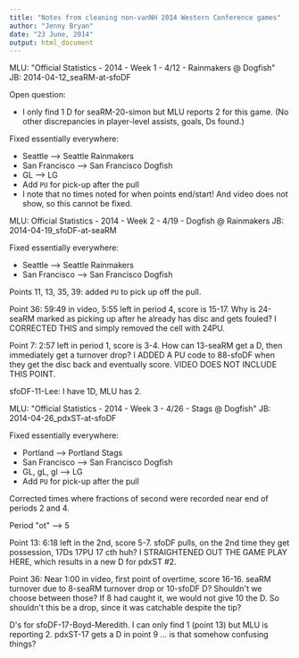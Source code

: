 ```yaml
---
title: "Notes from cleaning non-vanNH 2014 Western Conference games"
author: "Jenny Bryan"
date: "23 June, 2014"
output: html_document
---
```


MLU: "Official Statistics - 2014 - Week 1 - 4/12 - Rainmakers @ Dogfish"  
JB: 2014-04-12_seaRM-at-sfoDF  

Open question:

  * I only find 1 D for seaRM-20-simon but MLU reports 2 for this game. (No other discrepancies in player-level assists, goals, Ds found.)

Fixed essentially everywhere:

  * Seattle --> Seattle Rainmakers  
  * San Francisco --> San Francisco Dogfish  
  * GL --> LG  
  * Add `PU` for pick-up after the pull 
  * I note that no times noted for when points end/start! And video does not show, so this cannot be fixed.

MLU: Official Statistics - 2014 - Week 2 - 4/19 - Dogfish @ Rainmakers
JB: 2014-04-19_sfoDF-at-seaRM

Fixed essentially everywhere:

  * Seattle --> Seattle Rainmakers  
  * San Francisco --> San Francisco Dogfish  
 
Points 11, 13, 35, 39: added `PU` to pick up off the pull.

Point 36: 59:49 in video, 5:55 left in period 4, score is 15-17. Why is 24-seaRM marked as picking up after he already has disc and gets fouled? I CORRECTED THIS and simply removed the cell with 24PU.

Point 7: 2:57 left in period 1, score is 3-4. How can 13-seaRM get a D, then immediately get a turnover drop? I ADDED A PU code to 88-sfoDF when they get the disc back and eventually score. VIDEO DOES NOT INCLUDE THIS POINT.

sfoDF-11-Lee: I have 1D, MLU has 2.
  
MLU: "Official Statistics - 2014 - Week 3 - 4/26 - Stags @ Dogfish"
JB: 2014-04-26_pdxST-at-sfoDF

Fixed essentially everywhere:

  * Portland --> Portland Stags  
  * San Francisco --> San Francisco Dogfish  
  * GL, gL, gl --> LG  
  * Add `PU` for pick-up after the pull 

Corrected times where fractions of second were recorded near end of periods 2 and 4.

Period "ot" --> 5

Point 13: 6:18 left in the 2nd, score 5-7. sfoDF pulls, on the 2nd time they get possession, 17Ds 17PU 17 cth huh? I STRAIGHTENED OUT THE GAME PLAY HERE, which results in a new D for pdxST #2.

Point 36: Near 1:00 in video, first point of overtime, score 16-16. seaRM turnover due to 8-seaRM turnover drop or 10-sfoDF D? Shouldn't we choose between those? If 8 had caught it, we would not give 10 the D. So shouldn't this be a drop, since it was catchable despite the tip?

D's for sfoDF-17-Boyd-Meredith. I can only find 1 (point 13) but MLU is reporting 2. pdxST-17 gets a D in point 9 ... is that somehow confusing things?